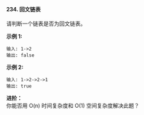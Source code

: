 #### 234. 回文链表

请判断一个链表是否为回文链表。

**示例 1:**

```
输入: 1->2
输出: false
```

**示例 2:**

```
输入: 1->2->2->1
输出: true
```

**进阶：**<br/>
你能否用 O(n) 时间复杂度和 O(1) 空间复杂度解决此题？

